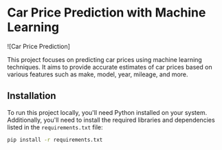 # Car Price Prediction with Machine Learning

![Car Price Prediction]

This project focuses on predicting car prices using machine learning techniques. It aims to provide accurate estimates of car prices based on various features such as make, model, year, mileage, and more.



## Installation

To run this project locally, you'll need Python installed on your system. Additionally, you'll need to install the required libraries and dependencies listed in the `requirements.txt` file:

```bash
pip install -r requirements.txt
